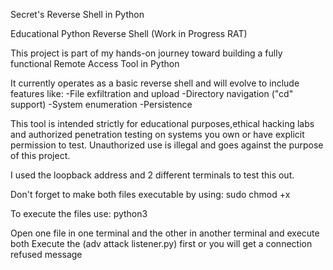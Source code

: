 Secret's Reverse Shell in Python 

Educational Python Reverse Shell (Work in Progress RAT)

This project is part of my hands-on journey toward building a fully functional Remote Access Tool in Python 

It currently operates as a basic reverse shell and will evolve to include features like:
-File exfiltration and upload 
-Directory navigation ("cd" support) 
-System enumeration
-Persistence 

<Disclaimer>
This tool is intended strictly for educational purposes,ethical hacking labs and authorized penetration testing on systems you own or have explicit permission to test.
Unauthorized use is illegal and goes against the purpose of this project.

I used the loopback address and 2 different terminals to test this out.
 
Don't forget to make both files executable by using: 
sudo chmod +x  <filename> 

To execute the files use:
python3 <filename>

Open one file in one terminal and the other in another terminal and execute both 
Execute the (adv attack listener.py) first or you will get a connection refused message

